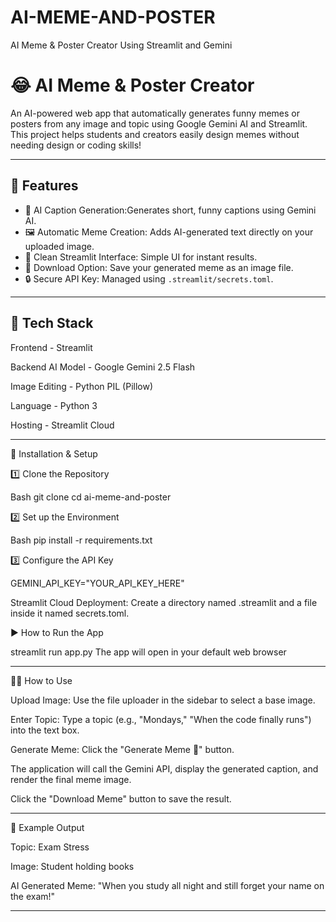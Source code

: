 # AI-MEME-AND-POSTER
AI Meme & Poster Creator Using Streamlit and Gemini

# 😂 AI Meme & Poster Creator

An AI-powered web app that automatically generates  funny memes or posters from any image and topic using Google Gemini AI and Streamlit.  
This project helps students and creators easily design memes without needing design or coding skills!

---

## 🚀 Features
- 🧠 AI Caption Generation:Generates short, funny captions using Gemini AI.  
- 🖼️ Automatic Meme Creation: Adds AI-generated text directly on your uploaded image.  
- 🎨 Clean Streamlit Interface: Simple UI for instant results.  
- 💾 Download Option: Save your generated meme as an image file.  
- 🔒 Secure API Key: Managed using `.streamlit/secrets.toml`.

---

## 🧩 Tech Stack

Frontend - Streamlit 

Backend AI Model - Google Gemini 2.5 Flash

Image Editing - Python PIL (Pillow)

Language - Python 3

Hosting - Streamlit Cloud 

---

🚀 Installation & Setup

1️⃣  Clone the Repository
   
   Bash
   git clone <your-repo-url>
   cd ai-meme-and-poster

2️⃣ Set up the Environment

Bash
pip install -r requirements.txt

3️⃣ Configure the API Key

GEMINI_API_KEY="YOUR_API_KEY_HERE"

Streamlit Cloud Deployment: Create a directory named .streamlit and a file inside it named secrets.toml.

▶️ How to Run the App

streamlit run app.py
The app will open in your default web browser

---

👨‍💻 How to Use

Upload Image: Use the file uploader in the sidebar to select a base image.

Enter Topic: Type a topic (e.g., "Mondays," "When the code finally runs") into the text box.

Generate Meme: Click the "Generate Meme 🎨" button.

The application will call the Gemini API, display the generated caption, and render the final meme image.

Click the "Download Meme" button to save the result.

---

🧠 Example Output

Topic: Exam Stress

Image: Student holding books

AI Generated Meme:
"When you study all night and still forget your name on the exam!"

---




